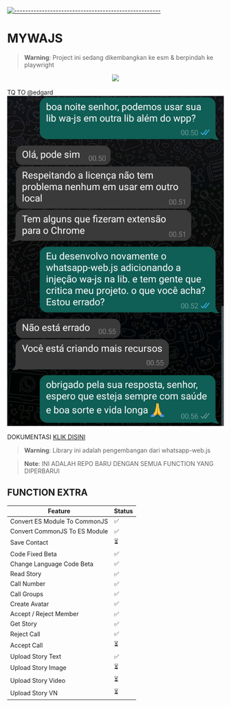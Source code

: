 [![-----------------------------------------------------](https://raw.githubusercontent.com/andreasbm/readme/master/assets/lines/colored.png)](#table-of-contents)
# MYWAJS
 > **Warning**: Project ini sedang dikembangkan ke esm & berpindah ke playwright

 <p align="center">
<img width="" src="https://img.shields.io/github/repo-size/amiruldev20/mywajs?color=green&label=Repo%20Size&style=for-the-badge&logo=appveyor">
</p>

TQ TO @edgard
<img width="" src="ss.jpg">

DOKUMENTASI [KLIK DISINI](https://amiruldev20.github.io/mywajs)

 > **Warning**: Library ini adalah pengembangan dari whatsapp-web.js
 
 > **Note**: INI ADALAH REPO BARU DENGAN SEMUA FUNCTION YANG DIPERBARUI
 
 ##  FUNCTION EXTRA
| Feature  | Status |
| ------------- | ------------- |
| Convert ES Module To CommonJS | ✅ |
| Convert CommonJS To ES Module | ✅ |
| Save Contact | ⏳ |
| Code Fixed Beta | ✅ |
| Change Language Code Beta | ✅ |
| Read Story  |  ✅  |
| Call Number |  ✅  |
| Call Groups |  ✅  |
| Create Avatar | ✅ |
| Accept / Reject Member | ✅ |
| Get Story | ✅ |
| Reject Call | ✅ |
| Accept Call | ⏳ |
| Upload Story Text  |  ✅  |
| Upload Story Image |  ⏳  |
| Upload Story Video |  ⏳  |
| Upload Story VN  |   ⏳  |
